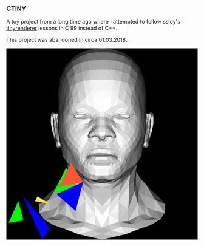 ### CTINY

A toy project from a long time ago where I attempted to follow ssloy's
[tinyrenderer](https://github.com/ssloy/tinyrenderer) 
lessons in C 99 instead of C++.

This project was abandoned in circa 01.03.2018.

![Alt text](https://github.com/edxnull/ctiny/blob/main/image.png?raw=true)
